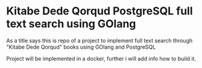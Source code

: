 # Kitabe Dede Qorqud PostgreSQL full text search using GOlang

As a title says this is repo of a project to implement full text search through "Kitabe Dede Qorqud" books using GOlang and PostgreSQL

Project will be implemented in a docker, further i will add info how to build it.
